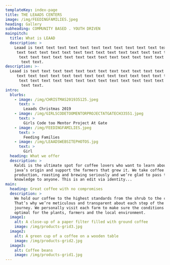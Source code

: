 ```yaml
---
templateKey: index-page
title: THE LEAADS CENTERS
image: /img/FEEDINGFAMILIES.jpeg
heading: Gallery
subheading: COMMUNITY BASED . YOUTH DRIVEN
mainpitch: 
  title: What is LEAAD
  description: >
    Leaad is text text text text text text text text text text text text
     text text text text text text text text text text text text text text
      text text text text text text text text text text text text text text
       text text.
description: >-
  Leaad is text text text text text text text text text text text text
     text text text text text text text text text text text text text text
      text text text text text text text text text text text text text text
       text text.
intro:
  blurbs:
    - image: /img/CHRISTMAS201935125.jpeg
      text: >
        Leaads Christmas 2019
    - image: /img/GIRLSCODETOOMENTORPROJECTATGATECH33551.jpeg
      text: >
        Girls Code too Mentor Project At Gate
    - image: /img/FEEDINGFAMILIES.jpeg
      text: >
        Feeding Families
    - image: /img/LEAADSWEBSITEPHOTOS.jpg
      text: >
        Girl
  heading: What we offer
  description: >
    Kaldi is the ultimate spot for coffee lovers who want to learn about their
    java’s origin and support the farmers that grew it. We take coffee
    production, roasting and brewing seriously and we’re glad to pass that
    knowledge to anyone. This is an edit via identity...
main:
  heading: Great coffee with no compromises
  description: >
    We hold our coffee to the highest standards from the shrub to the cup.
    That’s why we’re meticulous and transparent about each step of the coffee’s
    journey. We personally visit each farm to make sure the conditions are
    optimal for the plants, farmers and the local environment.
  image1:
    alt: A close-up of a paper filter filled with ground coffee
    image: /img/products-grid3.jpg
  image2:
    alt: A green cup of a coffee on a wooden table
    image: /img/products-grid2.jpg
  image3:
    alt: Coffee beans
    image: /img/products-grid1.jpg
---
```

